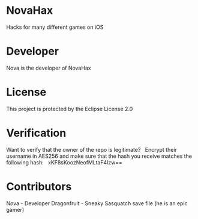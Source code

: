 # NovaHax
Hacks for many different games on iOS

# Developer
Nova is the developer of NovaHax

# License
This project is protected by the Eclipse License 2.0

# Verification
Want to verify that the owner of the repo is legitimate? &nbsp;
Encrypt their username in AES256 and make sure that the hash you receive matches the following hash: &nbsp;
xKF8sKoozNeofMLtaF4lzw==

# Contributors
Nova - Developer
Dragonfruit - Sneaky Sasquatch save file (he is an epic gamer)
